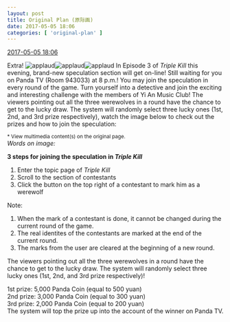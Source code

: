 ```yaml
---
layout: post
title: Original Plan (原际画)
date: 2017-05-05 18:06
categories: [ 'original-plan' ]
---
```

<div class="weibo-info">
  <a href="http://weibo.com/5626539553/F1IQ88SBj">2017-05-05 18:06</a>
</div>

Extra! ![applaud](http://img.t.sinajs.cn/t4/appstyle/expression/ext/normal/36/gza_org.gif)![applaud](http://img.t.sinajs.cn/t4/appstyle/expression/ext/normal/36/gza_org.gif)![applaud](http://img.t.sinajs.cn/t4/appstyle/expression/ext/normal/36/gza_org.gif) In Episode 3 of *Triple Kill* this evening, brand-new speculation section will get on-line! Still waiting for you on Panda TV (Room 943033) at 8 p.m.! You may join the speculation in every round of the game. Turn yourself into a detective and join the exciting and interesting challenge with the members of Yi An Music Club! The viewers pointing out all the three werewolves in a round have the chance to get to the lucky draw. The system will randomly select three lucky ones (1st, 2nd, and 3rd prize respectively), watch the image below to check out the prizes and how to join the speculation:

<!-- more -->

<small>* View multimedia content(s) on the original page.</small>  
*Words on image:*

**3 steps for joining the speculation in *Triple Kill***

1. Enter the topic page of *Triple Kill*
2. Scroll to the section of contestants
3. Click the button on the top right of a contestant to mark him as a werewolf

Note:
1. When the mark of a contestant is done, it cannot be changed during the current round of the game.
2. The real identites of the contestants are marked at the end of the current round.
3. The marks from the user are cleared at the beginning of a new round.

The viewers pointing out all the three werewolves in a round have the chance to get to the lucky draw. The system will randomly select three lucky ones (1st, 2nd, and 3rd prize respectively)!

1st prize: 5,000 Panda Coin (equal to 500 yuan)  
2nd prize: 3,000 Panda Coin (equal to 300 yuan)  
3rd prize: 2,000 Panda Coin (equal to 200 yuan)  
The system will top the prize up into the account of the winner on Panda TV.
